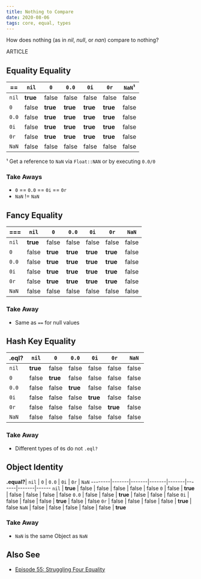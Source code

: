 ```yaml
---
title: Nothing to Compare
date: 2020-08-06
tags: core, equal, types
---
```


How does nothing (as in *nil*, *null*, or *nan*) compare to nothing?

ARTICLE

## Equality Equality

**==**  | `nil`    | `0`      | `0.0`    | `0i`     | `0r`     | `NaN`¹
--------|----------|----------|----------|----------|----------|------
`nil`   | **true** | false    | false    | false    | false    | false
`0`     | false    | **true** | **true** | **true** | **true** | false
`0.0`   | false    | **true** | **true** | **true** | **true** | false
`0i`    | false    | **true** | **true** | **true** | **true** | false
`0r`    | false    | **true** | **true** | **true** | **true** | false
`NaN`   | false    | false    | false    | false    | false    | false

¹ Get a reference to `NaN` via `Float::NAN` or by executing `0.0/0`

### Take Aways

- `0` == `0.0` == `0i` == `0r`
- `NaN` != `NaN`

## Fancy Equality

**===** | `nil`    | `0`      | `0.0`    | `0i`     | `0r`     | `NaN`
--------|----------|----------|----------|----------|----------|------
`nil`   | **true** | false    | false    | false    | false    | false
`0`     | false    | **true** | **true** | **true** | **true** | false
`0.0`   | false    | **true** | **true** | **true** | **true** | false
`0i`    | false    | **true** | **true** | **true** | **true** | false
`0r`    | false    | **true** | **true** | **true** | **true** | false
`NaN`   | false    | false    | false    | false    | false    | false

### Take Away

- Same as `==` for null values

## Hash Key Equality

**.eql?**| `nil`    | `0`      | `0.0`    | `0i`     | `0r`     | `NaN`
--------|----------|----------|----------|----------|----------|------
`nil`   | **true** | false    | false    | false    | false    | false
`0`     | false    | **true** | false    | false    | false    | false
`0.0`   | false    | false    | **true** | false    | false    | false
`0i`    | false    | false    | false    | **true** | false    | false
`0r`    | false    | false    | false    | false    | **true** | false
`NaN`   | false    | false    | false    | false    | false    | false

### Take Away

- Different types of `0`s do not `.eql?`

## Object Identity

**.equal?**| `nil`    | `0`      | `0.0`    | `0i`     | `0r`     | `NaN`
--------|-------|-------|-------|-------|-------|-------|------
`nil`   | **true** | false    | false    | false    | false    | false
`0`     | false    | **true** | false    | false    | false    | false
`0.0`   | false    | false    | **true** | false    | false    | false
`0i`    | false    | false    | false    | **true** | false    | false
`0r`    | false    | false    | false    | false    | **true** | false
`NaN`   | false    | false    | false    | false    | false    | **true**

### Take Away

- `NaN` is the same Object as `NaN`

## Also See

- [Episode 55: Struggling Four Equality](/55-struggling-four-equality.html)